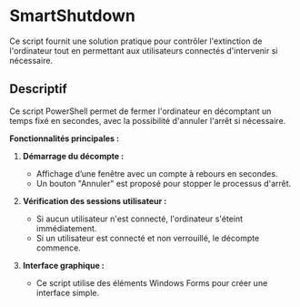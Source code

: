 # SmartShutdown

Ce script fournit une solution pratique pour contrôler l'extinction de l'ordinateur tout en permettant aux utilisateurs connectés d'intervenir si nécessaire.

## Descriptif

Ce script PowerShell permet de fermer l'ordinateur en décomptant un temps fixé en secondes, avec la possibilité d'annuler l'arrêt si nécessaire.

**Fonctionnalités principales :**

1. **Démarrage du décompte :**
   
   - Affichage d’une fenêtre avec un compte à rebours en secondes.
   - Un bouton "Annuler" est proposé pour stopper le processus d'arrêt.

2. **Vérification des sessions utilisateur :**
   
   - Si aucun utilisateur n'est connecté, l'ordinateur s'éteint immédiatement.
   - Si un utilisateur est connecté et non verrouillé, le décompte commence.

3. **Interface graphique :**
   
   - Ce script utilise des éléments Windows Forms pour créer une interface simple.

